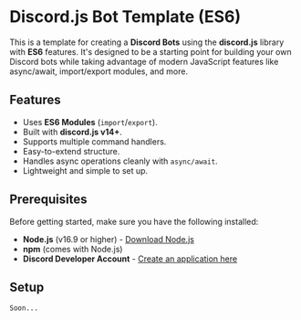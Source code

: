 # Discord.js Bot Template (ES6)

This is a template for creating a **Discord Bots** using the **discord.js** library with **ES6** features. It's designed to be a starting point for building your own Discord bots while taking advantage of modern JavaScript features like async/await, import/export modules, and more.

## Features

- Uses **ES6 Modules** (`import`/`export`).
- Built with **discord.js v14+**.
- Supports multiple command handlers.
- Easy-to-extend structure.
- Handles async operations cleanly with `async/await`.
- Lightweight and simple to set up.

## Prerequisites

Before getting started, make sure you have the following installed:

- **Node.js** (v16.9 or higher) - [Download Node.js](https://nodejs.org/)
- **npm** (comes with Node.js)
- **Discord Developer Account** - [Create an application here](https://discord.com/developers/applications)

## Setup
`Soon...`